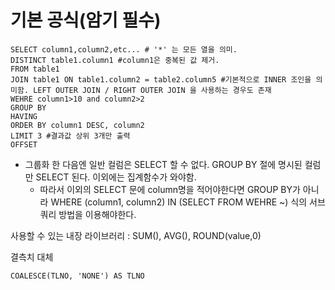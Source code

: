 # 기본 공식(암기 필수)
~~~
SELECT column1,column2,etc... # '*' 는 모든 열을 의미.
DISTINCT table1.column1 #column1은 중복된 값 제거.
FROM table1
JOIN table1 ON table1.column2 = table2.column5 #기본적으로 INNER 조인을 의미함. LEFT OUTER JOIN / RIGHT OUTER JOIN 을 사용하는 경우도 존재
WEHRE column1>10 and column2>2
GROUP BY
HAVING
ORDER BY column1 DESC, column2
LIMIT 3 #결과값 상위 3개만 출력
OFFSET
~~~

- 그룹화 한 다음엔 일반 컬럼은 SELECT 할 수 없다. GROUP BY 절에 명시된 컬럼만 SELECT 된다. 이외에는 집계함수가 와야함.
  - 따라서 이외의 SELECT 문에 column명을 적어야한다면 GROUP BY가 아니라 WHERE (column1, column2) IN (SELECT FROM WEHRE ~) 식의 서브쿼리 방법을 이용해야한다.

  
사용할 수 있는 내장 라이브러리 : SUM(), AVG(), ROUND(value,0)  


결측치 대체
~~~
COALESCE(TLNO, 'NONE') AS TLNO
~~~
